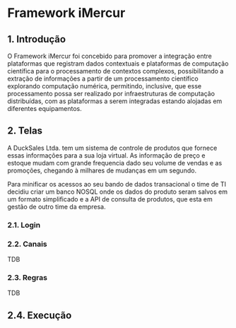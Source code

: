 # Framework iMercur

## 1. Introdução

O Framework iMercur foi concebido para promover a integração entre plataformas que registram dados contextuais e plataformas de computação científica para o processamento de contextos complexos, possibilitando a extração de informações a partir de um processamento científico explorando computação numérica, permitindo, inclusive, que esse processamento possa ser realizado por infraestruturas de computação distribuídas, com as plataformas a serem integradas estando alojadas em diferentes equipamentos. 


## 2. Telas 

A DuckSales Ltda. tem um sistema de controle de produtos que fornece essas informações para a sua loja virtual. As informação de preço e estoque mudam com grande frequencia dado seu volume de vendas e as promoções, chegando à milhares de mudanças em um segundo.

Para minificar os acessos ao seu bando de dados transacional o time de TI decidiu criar um banco NOSQL onde os dados do produto seram salvos em um formato simplificado e a API de consulta de produtos, que esta em gestão de outro time da empresa.

### 2.1. Login


### 2.2. Canais

TDB

### 2.3. Regras

TDB

## 2.4. Execução



